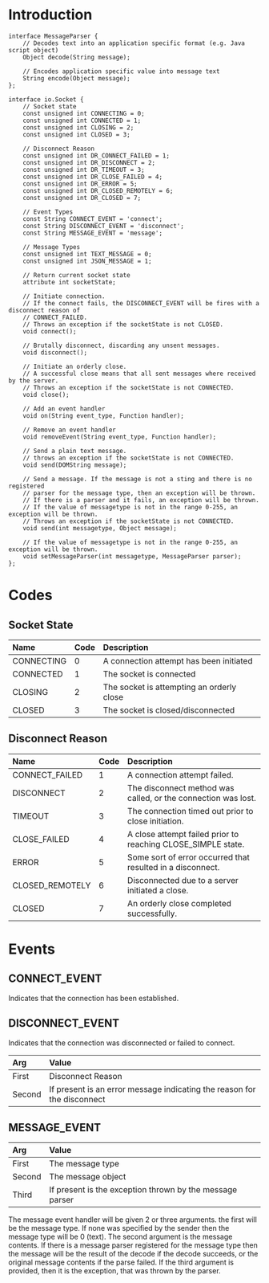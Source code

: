 # Introduction #

```
interface MessageParser {
	// Decodes text into an application specific format (e.g. Java script object)
	Object decode(String message);
	
	// Encodes application specific value into message text
	String encode(Object message);
};

interface io.Socket {
	// Socket state
	const unsigned int CONNECTING = 0;
	const unsigned int CONNECTED = 1;
	const unsigned int CLOSING = 2;
	const unsigned int CLOSED = 3;

	// Disconnect Reason
	const unsigned int DR_CONNECT_FAILED = 1;
	const unsigned int DR_DISCONNECT = 2;
	const unsigned int DR_TIMEOUT = 3;
	const unsigned int DR_CLOSE_FAILED = 4;
	const unsigned int DR_ERROR = 5;
	const unsigned int DR_CLOSED_REMOTELY = 6;
	const unsigned int DR_CLOSED = 7;

	// Event Types
	const String CONNECT_EVENT = 'connect';
	const String DISCONNECT_EVENT = 'disconnect';
	const String MESSAGE_EVENT = 'message';

	// Message Types
	const unsigned int TEXT_MESSAGE = 0;
	const unsigned int JSON_MESSAGE = 1;

	// Return current socket state
	attribute int socketState;

	// Initiate connection.
	// If the connect fails, the DISCONNECT_EVENT will be fires with a disconnect reason of
	// CONNECT_FAILED.
	// Throws an exception if the socketState is not CLOSED.
	void connect();

	// Brutally disconnect, discarding any unsent messages.
	void disconnect();
	
	// Initiate an orderly close.
	// A successful close means that all sent messages where received by the server.
	// Throws an exception if the socketState is not CONNECTED.
	void close();

	// Add an event handler
	void on(String event_type, Function handler);

	// Remove an event handler
	void removeEvent(String event_type, Function handler);

	// Send a plain text message.
	// throws an exception if the socketState is not CONNECTED.
	void send(DOMString message);
	
	// Send a message. If the message is not a sting and there is no registered
	// parser for the message type, then an exception will be thrown.
	// If there is a parser and it fails, an exception will be thrown.
	// If the value of messagetype is not in the range 0-255, an exception will be thrown.
	// Throws an exception if the socketState is not CONNECTED.
	void send(int messagetype, Object message);

	// If the value of messagetype is not in the range 0-255, an exception will be thrown.
	void setMessageParser(int messagetype, MessageParser parser);
};
```

# Codes #

## Socket State ##

| **Name** | **Code** | **Description** |
|:---------|:---------|:----------------|
| CONNECTING | 0        | A connection attempt has been initiated |
| CONNECTED | 1        | The socket is connected |
| CLOSING  | 2        | The socket is attempting an orderly close |
| CLOSED   | 3        | The socket is closed/disconnected |

## Disconnect Reason ##

| **Name** | **Code** | **Description** |
|:---------|:---------|:----------------|
| CONNECT\_FAILED | 1        | A connection attempt failed. |
| DISCONNECT | 2        | The disconnect method was called, or the connection was lost. |
| TIMEOUT  | 3        | The connection timed out prior to close initiation. |
| CLOSE\_FAILED | 4        | A close attempt failed prior to reaching CLOSE\_SIMPLE state. |
| ERROR    | 5        | Some sort of error occurred that resulted in a disconnect. |
| CLOSED\_REMOTELY | 6        | Disconnected due to a server initiated a close. |
| CLOSED   | 7        | An orderly close completed successfully. |

# Events #

## CONNECT\_EVENT ##

Indicates that the connection has been established.

## DISCONNECT\_EVENT ##

Indicates that the connection was disconnected or failed to connect.

| **Arg** | **Value** |
|:--------|:----------|
| First   | Disconnect Reason |
| Second  | If present is an error message indicating the reason for the disconnect |

## MESSAGE\_EVENT ##

| **Arg** | **Value** |
|:--------|:----------|
| First   | The message type |
| Second  | The message object |
| Third   | If present is the exception thrown by the message parser |

The message event handler will be given 2 or three arguments. the first will be the message type.
If none was specified by the sender then the message type will be 0 (text). The second argument is
the message contents. If there is a message parser registered for the message type then the message
will be the result of the decode if the decode succeeds, or the original message contents if the
parse failed. If the third argument is provided, then it is the exception, that was thrown by the
parser.